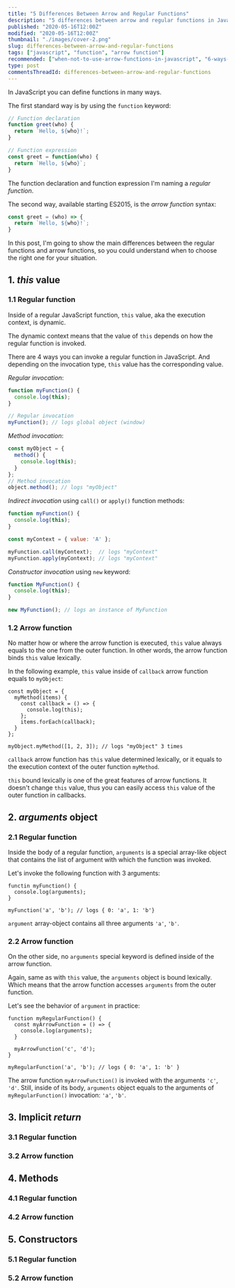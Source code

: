 ```yaml
---
title: "5 Differences Between Arrow and Regular Functions"
description: "5 differences between arrow and regular functions in JavaScript"
published: "2020-05-16T12:00Z"
modified: "2020-05-16T12:00Z"
thumbnail: "./images/cover-2.png"
slug: differences-between-arrow-and-regular-functions
tags: ["javascript", "function", "arrow function"]
recommended: ["when-not-to-use-arrow-functions-in-javascript", "6-ways-to-declare-javascript-functions"]
type: post
commentsThreadId: differences-between-arrow-and-regular-functions
---
```


In JavaScript you can define functions in many ways.  

The first standard way is by using the `function` keyword:

```javascript
// Function declaration
function greet(who) {
  return `Hello, ${who}!`;
}
```

```javascript
// Function expression
const greet = function(who) {
  return `Hello, ${who}`;
}
```

The function declaration and function expression I'm naming a *regular function*.

The second way, available starting ES2015, is the *arrow function* syntax:

```javascript
const greet = (who) => {
  return `Hello, ${who}!`;
}
```

In this post, I'm going to show the main differences between the regular functions and arrow functions, so you could understand when to choose the right one for your situation.  

## 1. *this* value

### 1.1 Regular function

Inside of a regular JavaScript function, `this` value, aka the execution context, is dynamic.  

The dynamic context means that the value of `this` depends on how the regular function is invoked.  

There are 4 ways you can invoke a regular function in JavaScript. And depending on the invocation type, `this` value has the corresponding value.  

*Regular invocation*:

```javascript
function myFunction() {
  console.log(this);
}

// Regular invocation
myFunction(); // logs global object (window)
```

*Method invocation*:

```javascript
const myObject = {
  method() {
    console.log(this);
  }
};
// Method invocation
object.method(); // logs "myObject"
```

*Indirect invocation* using `call()` or `apply()` function methods:

```javascript
function myFunction() {
  console.log(this);
}

const myContext = { value: 'A' };

myFunction.call(myContext);  // logs "myContext"
myFunction.apply(myContext); // logs "myContext"
```

*Constructor invocation* using `new` keyword:

```javascript
function MyFunction() {
  console.log(this);
}

new MyFunction(); // logs an instance of MyFunction
```

### 1.2 Arrow function

No matter how or where the arrow function is executed, `this` value always equals to the one from the outer function. In other words, the arrow function binds `this` value lexically.  

In the following example, `this` value inside of `callback` arrow function equals to `myObject`:

```javascript{3-5}
const myObject = {
  myMethod(items) {
    const callback = () => {
      console.log(this);
    };
    items.forEach(callback);
  }
};

myObject.myMethod([1, 2, 3]); // logs "myObject" 3 times
```

`callback` arrow function has `this` value determined lexically, or it equals to the execution context of the outer function `myMethod`.  

`this` bound lexically is one of the great features of arrow functions. It doesn't change `this` value, thus you can easily access `this` value of the outer function in callbacks.  

## 2. *arguments* object

### 2.1 Regular function

Inside the body of a regular function, `arguments` is a special array-like object that contains the list of argument with which the function was invoked.  

Let's invoke the following function with 3 arguments:

```javascript{2}
functin myFunction() {
  console.log(arguments);
}

myFunction('a', 'b'); // logs { 0: 'a', 1: 'b'}
```

`argument` array-object contains all three arguments `'a'`, `'b'`.  

### 2.2 Arrow function

On the other side, no `arguments` special keyword is defined inside of the arrow function. 

Again, same as with `this` value, the `arguments` object is bound lexically. Which means that the arrow function accesses `arguments` from the outer function.  

Let's see the behavior of `argument` in practice:

```javascript{3}
function myRegularFunction() {
  const myArrowFunction = () => {
    console.log(arguments);
  }

  myArrowFunction('c', 'd');
}

myRegularFunction('a', 'b'); // logs { 0: 'a', 1: 'b' }
```

The arrow function `myArrowFunction()` is invoked with the arguments `'c'`, `'d'`. Still, inside of its body, `arguments` object equals to the arguments of `myRegularFunction()` invocation: `'a'`, `'b'`.  

## 3. Implicit *return*

### 3.1 Regular function



### 3.2 Arrow function

## 4. Methods

### 4.1 Regular function

### 4.2 Arrow function

## 5. Constructors

### 5.1 Regular function

### 5.2 Arrow function
